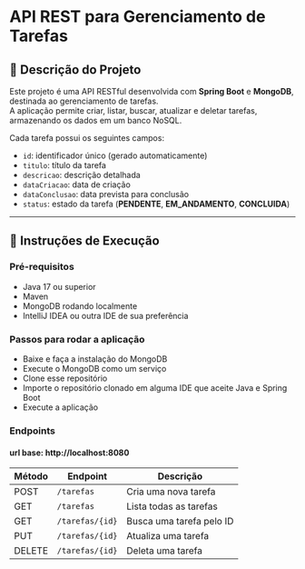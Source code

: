# API REST para Gerenciamento de Tarefas

## 📄 Descrição do Projeto

Este projeto é uma API RESTful desenvolvida com **Spring Boot** e **MongoDB**, destinada ao gerenciamento de tarefas.  
A aplicação permite criar, listar, buscar, atualizar e deletar tarefas, armazenando os dados em um banco NoSQL.

Cada tarefa possui os seguintes campos:

- `id`: identificador único (gerado automaticamente)
- `titulo`: título da tarefa
- `descricao`: descrição detalhada
- `dataCriacao`: data de criação
- `dataConclusao`: data prevista para conclusão
- `status`: estado da tarefa (**PENDENTE**, **EM_ANDAMENTO**, **CONCLUIDA**)

---

## 🚀 Instruções de Execução

### Pré-requisitos
- Java 17 ou superior
- Maven
- MongoDB rodando localmente
- IntelliJ IDEA ou outra IDE de sua preferência

### Passos para rodar a aplicação

- Baixe e faça a instalação do MongoDB
- Execute o MongoDB como um serviço
- Clone esse repositório
- Importe o repositório clonado em alguma IDE que aceite Java e Spring Boot
- Execute a aplicação

### Endpoints

#### url base: http://localhost:8080

| Método | Endpoint        | Descrição                |
| ------ | --------------- | ------------------------ |
| POST   | `/tarefas`      | Cria uma nova tarefa     |
| GET    | `/tarefas`      | Lista todas as tarefas   |
| GET    | `/tarefas/{id}` | Busca uma tarefa pelo ID |
| PUT    | `/tarefas/{id}` | Atualiza uma tarefa      |
| DELETE | `/tarefas/{id}` | Deleta uma tarefa        |

